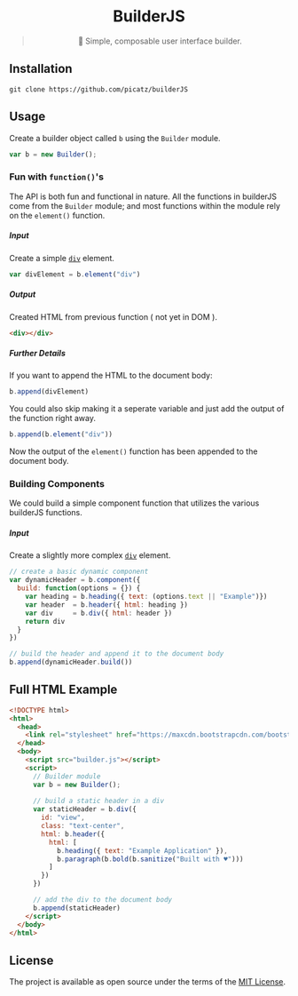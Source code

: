 <div align="center">

# BuilderJS

> 👷  Simple, composable user interface builder.

</div>

## Installation

```shell
git clone https://github.com/picatz/builderJS
```

## Usage

Create a builder object called `b` using the `Builder` module.

```javascript
var b = new Builder();
```

### Fun with `function()`'s
The API is both fun and functional in nature. All the functions in builderJS come from the `Builder` module; and most functions within the module rely on the `element()` function.

##### Input
Create a simple [`div`](https://www.w3schools.com/tags/tag_div.asp) element.
```javascript
var divElement = b.element("div")
```
##### Output
Created HTML from previous function ( not yet in DOM ).
```html
<div></div>
```
##### Further Details
If you want to append the HTML to the document body:
```javascript
b.append(divElement)
```
You could also skip making it a seperate variable and just add the output of the function right away.
```javascript
b.append(b.element("div"))
```
Now the output of the `element()` function has been appended to the document body.

### Building Components
We could build a simple component function that utilizes the various builderJS functions.

##### Input
Create a slightly more complex [`div`](https://www.w3schools.com/tags/tag_div.asp) element.
```javascript
// create a basic dynamic component
var dynamicHeader = b.component({ 
  build: function(options = {}) {
    var heading = b.heading({ text: (options.text || "Example")})
    var header  = b.header({ html: heading })
    var div     = b.div({ html: header })
    return div
  }
})

// build the header and append it to the document body
b.append(dynamicHeader.build())
```

## Full HTML Example

```html
<!DOCTYPE html>
<html>
  <head>
    <link rel="stylesheet" href="https://maxcdn.bootstrapcdn.com/bootstrap/4.0.0-beta.2/css/bootstrap.min.css">
  </head>
  <body>
    <script src="builder.js"></script>
    <script>
      // Builder module
      var b = new Builder();
    
      // build a static header in a div
      var staticHeader = b.div({ 
        id: "view", 
        class: "text-center", 
        html: b.header({ 
          html: [ 
            b.heading({ text: "Example Application" }),
            b.paragraph(b.bold(b.sanitize("Built with ♥")))
          ]
        })
      })

      // add the div to the document body
      b.append(staticHeader)
    </script>
  </body>
</html>
```

## License

The project is available as open source under the terms of the [MIT License](https://opensource.org/licenses/MIT).
